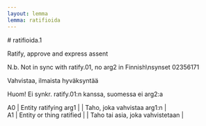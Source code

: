 ```yaml
---
layout: lemma
lemma: ratifioida
---
```


<div class="sense">
# <span class="sensename">ratifioida.1</span>

<span class="description">Ratify, approve and express assent</span>

N.b. Not in sync with ratify.01, no arg2 in Finnish\nsynset 02356171

<span class="description">Vahvistaa, ilmaista hyväksyntää</span>

Huom! Ei synkr. ratify.01:n kanssa, suomessa ei arg2:a

A0 | Entity ratifying arg1 |   | Taho, joka vahvistaa arg1:n |  
A1 | Entity or thing ratified |   | Taho tai asia, joka vahvistetaan |  

</div>

